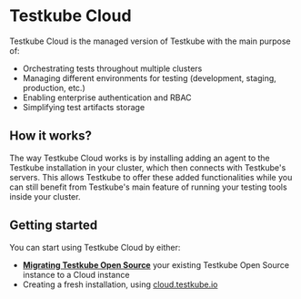 # Testkube Cloud

Testkube Cloud is the managed version of Testkube with the main purpose of:
- Orchestrating tests throughout multiple clusters 
- Managing different environments for testing (development, staging, production, etc.) 
- Enabling enterprise authentication and RBAC
- Simplifying test artifacts storage

## How it works? 

The way Testkube Cloud works is by installing adding an agent to the Testkube installation in your cluster, which then connects with Testkube's servers. This allows Testkube to offer these added functionalities while you can still benefit from Testkube's main feature of running your testing tools inside your cluster. 

## Getting started 

You can start using Testkube Cloud by either: 
- [**Migrating Testkube Open Source**](./transition-from-oss.md) your existing Testkube Open Source instance to a Cloud instance
- Creating a fresh installation, using [cloud.testkube.io](https://cloud.testkube.io)